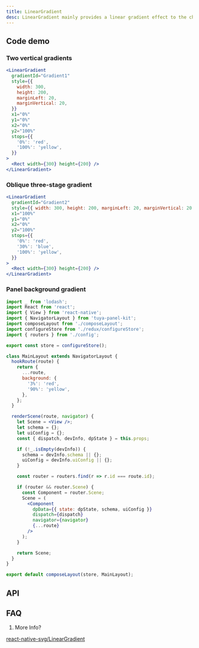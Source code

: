 ```yaml
---
title: LinearGradient
desc: LinearGradient mainly provides a linear gradient effect to the child nodes.
---
```


## Code demo

### Two vertical gradients

```jsx
<LinearGradient
  gradientId="Gradient1"
  style={{
    width: 300,
    height: 200,
    marginLeft: 20,
    marginVertical: 20,
  }}
  x1="0%"
  y1="0%"
  x2="0%"
  y2="100%"
  stops={{
    '0%': 'red',
    '100%': 'yellow',
  }}
>
  <Rect width={300} height={200} />
</LinearGradient>
```

### Oblique three-stage gradient

```jsx
<LinearGradient
  gradientId="Gradient2"
  style={{ width: 300, height: 200, marginLeft: 20, marginVertical: 20 }}
  x1="100%"
  y1="0%"
  x2="0%"
  y2="100%"
  stops={{
    '0%': 'red',
    '30%': 'blue',
    '100%': 'yellow',
  }}
>
  <Rect width={300} height={200} />
</LinearGradient>
```

### Panel background gradient

```jsx
import _ from 'lodash';
import React from 'react';
import { View } from 'react-native';
import { NavigatorLayout } from 'tuya-panel-kit';
import composeLayout from './composeLayout';
import configureStore from './redux/configureStore';
import { routers } from './config';

export const store = configureStore();

class MainLayout extends NavigatorLayout {
  hookRoute(route) {
    return {
      ...route,
      background: {
        '3%': 'red',
        '90%': 'yellow',
      },
    };
  }

  renderScene(route, navigator) {
    let Scene = <View />;
    let schema = {};
    let uiConfig = {};
    const { dispatch, devInfo, dpState } = this.props;

    if (!_.isEmpty(devInfo)) {
      schema = devInfo.schema || {};
      uiConfig = devInfo.uiConfig || {};
    }

    const router = routers.find(r => r.id === route.id);

    if (router && router.Scene) {
      const Component = router.Scene;
      Scene = (
        <Component
          dpData={{ state: dpState, schema, uiConfig }}
          dispatch={dispatch}
          navigator={navigator}
          {...route}
        />
      );
    }

    return Scene;
  }
}

export default composeLayout(store, MainLayout);
```

## API

<API name="LinearGradientProps"></API>

## FAQ

1. More Info?

[react-native-svg/LinearGradient](https://github.com/react-native-community/react-native-svg#lineargradient)
